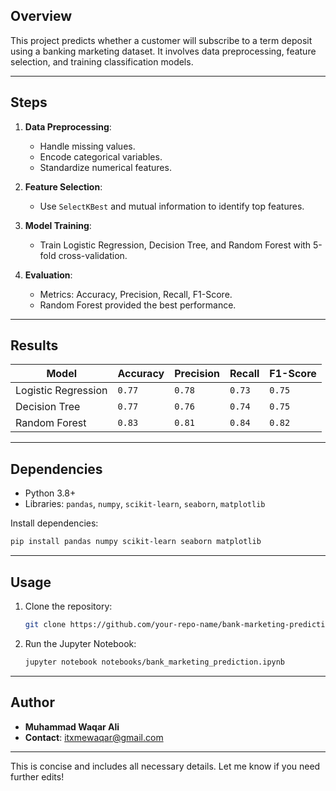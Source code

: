 ## **Overview**
This project predicts whether a customer will subscribe to a term deposit using a banking marketing dataset. It involves data preprocessing, feature selection, and training classification models.

---

## **Steps**
1. **Data Preprocessing**:
   - Handle missing values.
   - Encode categorical variables.
   - Standardize numerical features.

2. **Feature Selection**:
   - Use `SelectKBest` and mutual information to identify top features.

3. **Model Training**:
   - Train Logistic Regression, Decision Tree, and Random Forest with 5-fold cross-validation.

4. **Evaluation**:
   - Metrics: Accuracy, Precision, Recall, F1-Score.
   - Random Forest provided the best performance.

---

## **Results**
| Model                | Accuracy | Precision | Recall | F1-Score |
|----------------------|----------|-----------|--------|----------|
| Logistic Regression  | `0.77`| `0.78` | `0.73`| `0.75`|
| Decision Tree        | `0.77`| `0.76` | `0.74`| `0.75`|
| Random Forest        | `0.83`| `0.81` | `0.84`| `0.82`|

---

## **Dependencies**
- Python 3.8+
- Libraries: `pandas`, `numpy`, `scikit-learn`, `seaborn`, `matplotlib`

Install dependencies:
```bash
pip install pandas numpy scikit-learn seaborn matplotlib
```

---

## **Usage**
1. Clone the repository:
   ```bash
   git clone https://github.com/your-repo-name/bank-marketing-prediction.git
   ```
2. Run the Jupyter Notebook:
   ```bash
   jupyter notebook notebooks/bank_marketing_prediction.ipynb
   ```

---

## **Author**
- **Muhammad Waqar Ali**  
- **Contact**: itxmewaqar@gmail.com  

--- 

This is concise and includes all necessary details. Let me know if you need further edits!
